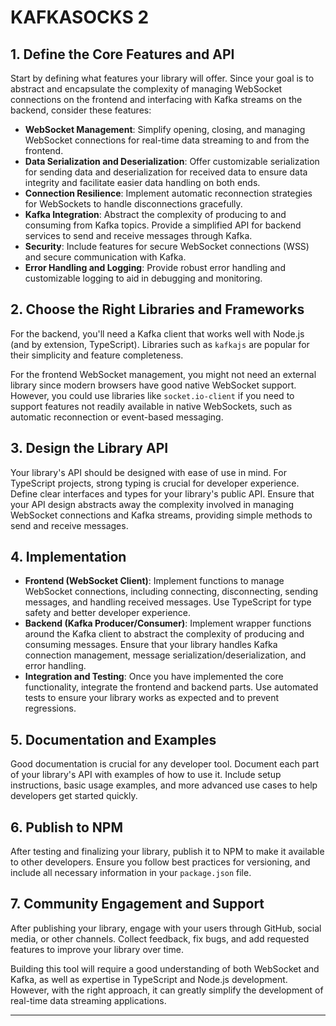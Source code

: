 # KAFKASOCKS 2

## 1. Define the Core Features and API

Start by defining what features your library will offer. Since your goal is to abstract and encapsulate the complexity of managing WebSocket connections on the frontend and interfacing with Kafka streams on the backend, consider these features:

- **WebSocket Management**: Simplify opening, closing, and managing WebSocket connections for real-time data streaming to and from the frontend.
- **Data Serialization and Deserialization**: Offer customizable serialization for sending data and deserialization for received data to ensure data integrity and facilitate easier data handling on both ends.
- **Connection Resilience**: Implement automatic reconnection strategies for WebSockets to handle disconnections gracefully.
- **Kafka Integration**: Abstract the complexity of producing to and consuming from Kafka topics. Provide a simplified API for backend services to send and receive messages through Kafka.
- **Security**: Include features for secure WebSocket connections (WSS) and secure communication with Kafka.
- **Error Handling and Logging**: Provide robust error handling and customizable logging to aid in debugging and monitoring.

## 2. Choose the Right Libraries and Frameworks

For the backend, you'll need a Kafka client that works well with Node.js (and by extension, TypeScript). Libraries such as `kafkajs` are popular for their simplicity and feature completeness.

For the frontend WebSocket management, you might not need an external library since modern browsers have good native WebSocket support. However, you could use libraries like `socket.io-client` if you need to support features not readily available in native WebSockets, such as automatic reconnection or event-based messaging.

## 3. Design the Library API

Your library's API should be designed with ease of use in mind. For TypeScript projects, strong typing is crucial for developer experience. Define clear interfaces and types for your library's public API. Ensure that your API design abstracts away the complexity involved in managing WebSocket connections and Kafka streams, providing simple methods to send and receive messages.

## 4. Implementation

- **Frontend (WebSocket Client)**: Implement functions to manage WebSocket connections, including connecting, disconnecting, sending messages, and handling received messages. Use TypeScript for type safety and better developer experience.
- **Backend (Kafka Producer/Consumer)**: Implement wrapper functions around the Kafka client to abstract the complexity of producing and consuming messages. Ensure that your library handles Kafka connection management, message serialization/deserialization, and error handling.
- **Integration and Testing**: Once you have implemented the core functionality, integrate the frontend and backend parts. Use automated tests to ensure your library works as expected and to prevent regressions.

## 5. Documentation and Examples

Good documentation is crucial for any developer tool. Document each part of your library's API with examples of how to use it. Include setup instructions, basic usage examples, and more advanced use cases to help developers get started quickly.

## 6. Publish to NPM

After testing and finalizing your library, publish it to NPM to make it available to other developers. Ensure you follow best practices for versioning, and include all necessary information in your `package.json` file.

## 7. Community Engagement and Support

After publishing your library, engage with your users through GitHub, social media, or other channels. Collect feedback, fix bugs, and add requested features to improve your library over time.

Building this tool will require a good understanding of both WebSocket and Kafka, as well as expertise in TypeScript and Node.js development. However, with the right approach, it can greatly simplify the development of real-time data streaming applications.

---
